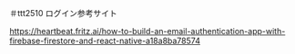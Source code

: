 ＃ttt2510
ログイン参考サイト

https://heartbeat.fritz.ai/how-to-build-an-email-authentication-app-with-firebase-firestore-and-react-native-a18a8ba78574
